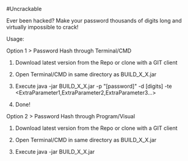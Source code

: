#Uncrackable

Ever been hacked? Make your password thousands of digits long and virtually impossible to crack!

Usage:

Option 1 > Password Hash through Terminal/CMD

1) Download latest version from the Repo or clone with a GIT client

2) Open Terminal/CMD in same directory as BUILD_X_X.jar

3) Execute java -jar BUILD_X_X.jar -p "[password]" -d [digits] -te <ExtraParameter1,ExtraParameter2,ExtraParameter3...>

4) Done!

Option 2 > Password Hash through Program/Visual

1) Download latest version from the Repo or clone with a GIT client

2) Open Terminal/CMD in same directory as BUILD_X_X.jar

3) Execute java -jar BUILD_X_X.jar

